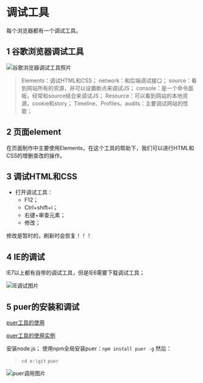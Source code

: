 ﻿# 调试工具
每个浏览器都有一个调试工具。

## 1 谷歌浏览器调试工具
![谷歌浏览器调试工具照片](http://wanlin-blog.oss-cn-hangzhou.aliyuncs.com/0.4.1.0.png)

>Elements：调试HTML和CSS；
>network：和后端调试接口；
>source：看到网站所有的资源，并可以设置断点来调试JS；
>console：是一个命令面板，经常和source结合来调试JS；
>Resource：可以看到网站的本地资源，cookie和story；
>Timeline、Profiles、audits：主要调试网站的性能；

## 2 页面element
在页面制作中主要使用Elements，在这个工具的帮助下，我们可以进行HTML和CSS的增删查改的操作。

## 3 调试HTML和CSS 
* 打开调试工具：
    * F12；
    * Ctrl+shift+i；
    * 右键+审查元素；
    * 修改；

修改是暂时的，刷新时会恢复！！！

## 4 IE的调试
IE7以上都有自带的调试工具，但是IE6需要下载调试工具；

![IE调试图片](http://wanlin-blog.oss-cn-hangzhou.aliyuncs.com/0.4.4.0.png)

## 5 puer的安装和调试
[puer工具的使用](http://leeluolee.github.io/2014/10/24/use-puer-helpus-developer-frontend/)

[puer工具的使用实例](https://www.cnblogs.com/zourong/p/4924205.html)

安装node.js；
使用npm全局安装puer：`npm install puer -g`
然后：
>`cd e:\git`
>`puer`

![puer调用图片](http://wanlin-blog.oss-cn-hangzhou.aliyuncs.com/0.4.5.0.png)





